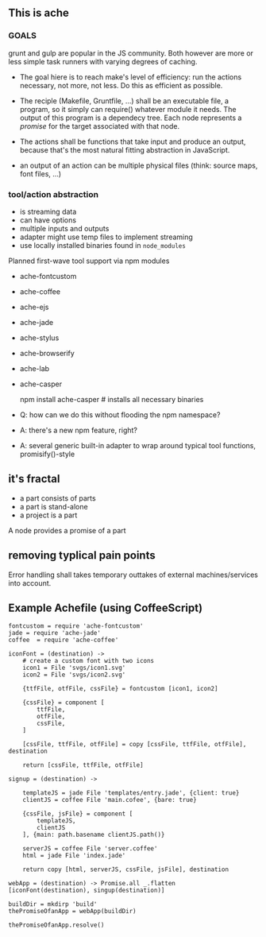 
## This is ache

### GOALS

grunt and gulp are popular in the JS community. Both however are more or less simple task runners with varying degrees of caching.

  * The goal hiere is to reach make's level of efficiency: run the actions necessary, not more, not less. Do this as efficient as possible.

  * The reciple (Makefile, Gruntfile, ...) shall be an executable file, a program, so it simply can require() whatever module it needs. The output of this program is a dependecy tree. Each node represents a *promise* for the target associated with that node.

  * The actions shall be functions that take input and produce an output, because that's the most natural fitting abstraction in JavaScript.

  * an output of an action can be multiple physical files (think: source maps, font files, ...)

### tool/action abstraction
- is streaming data
- can have options
- multiple inputs and outputs
- adapter might use temp files to implement streaming
- use locally installed binaries found in `node_modules`

Planned first-wave tool support via npm modules
- ache-fontcustom
- ache-coffee
- ache-ejs
- ache-jade
- ache-stylus
- ache-browserify
- ache-lab
- ache-casper

    npm install ache-casper # installs all necessary binaries

- Q: how can we do this without flooding the npm namespace?
- A: there's a new npm feature, right?
- A: several generic built-in adapter to wrap around typical tool functions, promisify()-style

## it's fractal
- a part consists of parts
- a part is stand-alone
- a project is a part

A node provides a  promise of a part

## removing typlical pain points

Error handling shall takes temporary outtakes of external machines/services into account.


## Example Achefile (using CoffeeScript)

    fontcustom = require 'ache-fontcustom'
    jade = require 'ache-jade'
    coffee  = require 'ache-coffee'

    iconFont = (destination) ->
        # create a custom font with two icons
        icon1 = File 'svgs/icon1.svg'
        icon2 = File 'svgs/icon2.svg'

        {ttfFile, otfFile, cssFile} = fontcustom [icon1, icon2]

        {cssFile} = component [
            ttfFile, 
            otfFile, 
            cssFile, 
        ]

        [cssFile, ttfFile, otfFile] = copy [cssFile, ttfFile, otfFile], destination

        return [cssFile, ttfFile, otfFile]

    signup = (destination) ->
        
        templateJS = jade File 'templates/entry.jade', {client: true}
        clientJS = coffee File 'main.cofee', {bare: true}

        {cssFile, jsFile} = component [
            templateJS,
            clientJS
        ], {main: path.basename clientJS.path()}

        serverJS = coffee File 'server.coffee'
        html = jade File 'index.jade'

        return copy [html, serverJS, cssFile, jsFile], destination

    webApp = (destination) -> Promise.all _.flatten [iconFont(destination), singup(destination)]

    buildDir = mkdirp 'build'
    thePromiseOfanApp = webApp(buildDir)

    thePromiseOfanApp.resolve()


		

